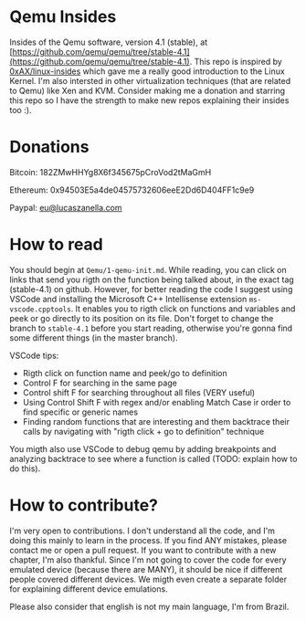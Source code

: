 # Qemu Insides
Insides of the Qemu software, version 4.1 (stable), at [https://github.com/qemu/qemu/tree/stable-4.1](https://github.com/qemu/qemu/tree/stable-4.1). This repo is inspired by [0xAX/linux-insides](https://github.com/0xAX/linux-insides) which gave me a really good introduction to the Linux Kernel. I'm also intersted in other virtualization techniques (that are related to Qemu) like Xen and KVM. Consider making me a donation and starring this repo so I have the strength to make new repos explaining their insides too :).

# Donations

Bitcoin: 182ZMwHHYg8X6f345675pCroVod2tMaGmH

Ethereum: 0x94503E5a4de04575732606eeE2Dd6D404FF1c9e9

Paypal: eu@lucaszanella.com

# How to read

You should begin at `Qemu/1-qemu-init.md`. While reading, you can click on links that send you rigth on the function being talked about, in the exact tag (stable-4.1) on github. However, for better reading the code I suggest using VSCode and installing the Microsoft C++ Intellisense extension `ms-vscode.cpptools`. It enables you to rigth click on functions and variables and peek or go directly to its position on its file. Don't forget to change the branch to `stable-4.1` before you start reading, otherwise you're gonna find some different things (in the master branch).

VSCode tips:

* Rigth click on function name and peek/go to definition
* Control F for searching in the same page
* Control shift F for searching throughout all files (VERY useful)
* Using Control Shift F with regex and/or enabling Match Case ir order to find specific or generic names
* Finding random functions that are interesting and them backtrace their calls by navigating with "rigth click + go to definition" technique

You migth also use VSCode to debug qemu by adding breakpoints and analyzing backtrace to see where a function is called (TODO: explain how to do this).

# How to contribute?

I'm very open to contributions. I don't understand all the code, and I'm doing this mainly to learn in the process. If you find ANY mistakes, please contact me or open a pull request. If you want to contribute with a new chapter, I'm also thankful. Since I'm not going to cover the code for every emulated device (because there are MANY), it should be nice if different people covered different devices. We migth even create a separate folder for explaining different device emulations.

Please also consider that english is not my main language, I'm from Brazil.